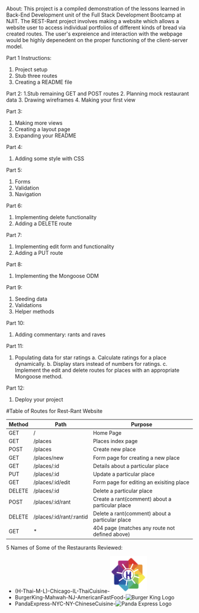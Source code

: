 About: This project is a compiled demonstration of the lessons learned in Back-End Development unit of the Full Stack Development Bootcamp at NJIT.
The REST-Rant project involves making a website which allows a website user to access individual portfolios of different kinds of bread via created routes. The user's expreience and interaction with the webpage would be highly depenedent on the proper functioning of the client-server model. 

Part 1 Instructions:
1. Project setup
2. Stub three routes
3. Creating a README file

Part 2: 
1.Stub remaining GET and POST routes
2. Planning mock restaurant data
3. Drawing wireframes
4. Making your first view

Part 3: 
1. Making more views
2. Creating a layout page
3. Expanding your README

Part 4:
1. Adding some style with CSS

Part 5: 
1. Forms
2. Validation
3. Navigation

Part 6: 
1. Implementing delete functionality
2. Adding a DELETE route

Part 7: 
1. Implementing edit form and functionality 
2. Adding a PUT route

Part 8:
1. Implementing the Mongoose ODM

Part 9:
1. Seeding data
2. Validations
3. Helper methods

Part 10:
1. Adding commentary: rants and raves

Part 11:
1. Populating data for star ratings
    a. Calculate ratings for a place dynamically.
    b. Display stars instead of numbers for ratings.
    c. Implement the edit and delete routes for places with an appropriate Mongoose method.

Part 12:
1. Deploy your project

#Table of Routes for Rest-Rant Website

|Method|Path|Purpose
|-----|-----|-------|
|GET  | /   |Home Page |
|GET  | /places | Places index page|
|POST | /places | Create new place|
|GET  | /places/new| Form page for creating a new place|
|GET  | /places/:id| Details about a particular place| 
|PUT  | /places/:id| Update a particular place|
|GET  | /places/:id/edit| Form page for editing an exisiting place|
|DELETE| /places/:id| Delete a particular place|
|POST | /places/:id/rant| Create a rant(comment) about a particular place|
|DELETE| /places/:id/rant/:rantid | Delete a rant(comment) about a particular place|
|GET  | * | 404 page (matches any route not defined above)|



5 Names of Some of the Restaurants Reviewed:
- (H-Thai-M-L)-Chicago-IL-ThaiCuisine-![H-Thai-M-L Logo](https://github.com/Phalguni221/Thai-Restaurant-Menu/blob/main/logo.png?raw=true)
- BurgerKing-Mahwah-NJ-AmericanFastFood-![Burger King Logo](https://th.bing.com/th/id/R.180424d9891acbfe9e6446bfbd5d4368?rik=S%2bGdVKF0hj0o3Q&riu=http%3a%2f%2flogos-download.com%2fwp-content%2fuploads%2f2016%2f04%2fBurger_King_logo_emblem-2.png&ehk=j3T6tYeOtJNsvETcch%2fpSOBmsGu%2fkoYGPgbf6CgnpEY%3d&risl=&pid=ImgRaw&r=0)
- PandaExpress-NYC-NY-ChineseCuisine-![Panda Express Logo](https://th.bing.com/th/id/R.071a526af1d0c06352f33add065e9168?rik=HPu%2fihgHuVL6Tg&pid=ImgRaw&r=0)
